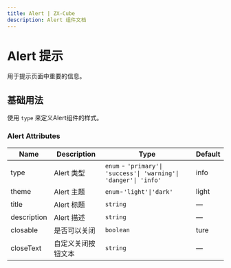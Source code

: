 ```yaml
---
title: Alert | ZX-Cube
description: Alert 组件文档
---
```


# Alert 提示

用于提示页面中重要的信息。

## 基础用法

使用 `type` 来定义Alert组件的样式。

<preview path="../demo/Alert/Basic.vue" title="基础用法" description="Alert 组件的基础用法"></preview>

### Alert Attributes

| Name        | Description | Type                                                             | Default |
| ----------- | ----------- | ---------------------------------------------------------------- | ------- |
| type        | Alert 类型    | `enum` - `'primary'\| 'success'\| 'warning'\| 'danger'\| 'info'` | info    |
| theme       | Alert 主题    | `enum`-`'light'\|'dark'`                                         | light   |
| title       | Alert 标题    | `string`                                                         | —       |
| description | Alert 描述    | `string`                                                         | —       |
| closable    | 是否可以关闭      | `boolean`                                                        | ture    |
| closeText   | 自定义关闭按钮文本   | `string`                                                         | —       |
